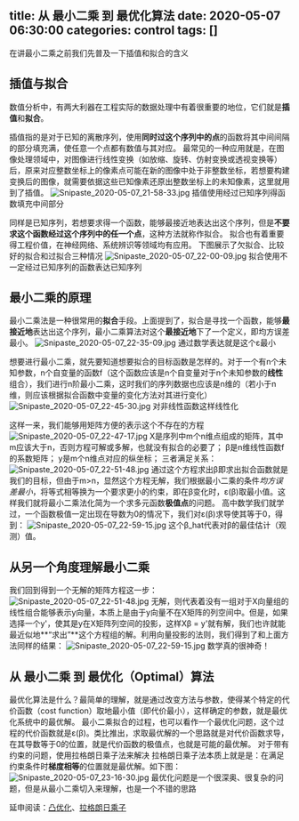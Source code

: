 title: 从 最小二乘 到 最优化算法
date: 2020-05-07 06:30:00
categories: control
tags: []
---
在讲最小二乘之前我们先普及一下插值和拟合的含义

## 插值与拟合 ##
数值分析中，有两大利器在工程实际的数据处理中有着很重要的地位，它们就是**插值**和**拟合**。

插值指的是对于已知的离散序列，使用**同时过这个序列中的点**的函数将其中间间隔的部分填充满，使任意一个点都有数值与其对应。
最常见的一种应用就是，在图像处理领域中，对图像进行线性变换（如放缩、旋转、仿射变换或透视变换等）后，原来对应整数坐标上的像素点可能在新的图像中处于非整数坐标，若想要构建变换后的图像，就需要依据这些已知像素还原出整数坐标上的未知像素，这里就用到了插值。
![Snipaste_2020-05-07_21-58-33.jpg][1]
插值使用经过已知序列得函数填充中间部分

同样是已知序列，若想要求得一个函数，能够最接近地表达出这个序列，但是**不要求这个函数经过这个序列中的任一个点**，这种方法就称作拟合。
拟合也有着重要得工程价值，在神经网络、系统辨识等领域均有应用。
下图展示了欠拟合、比较好的拟合和过拟合三种情况
![Snipaste_2020-05-07_22-00-09.jpg][2]
拟合使用不一定经过已知序列的函数表达已知序列

## 最小二乘的原理 ##
最小二乘法是一种很常用的**拟合**手段。上面提到了，拟合是寻找一个函数，能够**最接近地**表达出这个序列，最小二乘算法对这个**最接近地**下了一个定义，即均方误差最小。
![Snipaste_2020-05-07_22-35-09.jpg][3]
通过数学表达就是这个ε最小

想要进行最小二乘，就先要知道想要拟合的目标函数是怎样的。对于一个有n个未知参数，n个自变量的函数f（这个函数应该是n个自变量对于n个未知参数的**线性**组合），我们进行n阶最小二乘，这时我们的序列数据也应该是n维的（若小于n维，则应该根据拟合函数中变量的变化方法对其进行变化）
![Snipaste_2020-05-07_22-45-30.jpg][4]
对非线性函数这样线性化

这样一来，我们能够用矩阵方便的表示这个不存在的方程
![Snipaste_2020-05-07_22-47-17.jpg][5]
X是序列中m个n维点组成的矩阵，其中m应该大于n，否则方程可解或多解，也就没有拟合的必要了；
β是n维线性函数f的系数矩阵；
y是m个n维点对应的纵坐标；
三者满足关系：
![Snipaste_2020-05-07_22-51-48.jpg][6]
通过这个方程求出β即求出拟合函数就是我们的目标，但由于m>n，显然这个方程无解，我们根据最小二乘的条件*均方误差最小*，将等式相等换为一个要求更小的约束，即在β变化时，ε(β)取最小值。这样我们就将最小二乘法化简为一个求多元函数**极值点**的问题。
高中数学我们就学过，一个函数极值一定出现在导数为0的情况下，我们对ε(β)求导使其等于0，得到：
![Snipaste_2020-05-07_22-59-15.jpg][7]
这个β_hat代表对β的最佳估计（观测）值。

## 从另一个角度理解最小二乘 ##
我们回到得到一个无解的矩阵方程这一步：
![Snipaste_2020-05-07_22-51-48.jpg][8]
无解，则代表着没有一组对于X向量组的线性组合能够表示y向量，本质上是由于y向量不在X矩阵的列空间中。但是，如果选择一个y'，使其是y在X矩阵列空间的投影，这样Xβ = y'就有解，我们也许就能最近似地**“求出”**这个方程组的解。利用向量投影的法则，我们得到了和上面方法同样的结果：
![Snipaste_2020-05-07_22-59-15.jpg][9]
数学真的很神奇！

## 从 最小二乘 到 最优化（Optimal）算法 ##
最优化算法是什么？最简单的理解，就是通过改变方法与参数，使得某个特定的代价函数（cost function）取地最小值（即代价最小），这样确定的参数，就是最优化系统中的最优解。
最小二乘拟合的过程，也可以看作一个最优化问题，这个过程的代价函数就是ε(β)。类比推出，求取最优解的一个思路就是对代价函数求导，在其导数等于0的位置，就是代价函数的极值点，也就是可能的最优解。
对于带有约束的问题，使用拉格朗日乘子法来解决
拉格朗日乘子法本质上就是是：在满足约束条件时**梯度相等**的位置就是最优解。如下图：
![Snipaste_2020-05-07_23-16-30.jpg][10]
最优化问题是一个很深奥、很复杂的问题，但是从最小二乘切入来理解，也是一个不错的思路

延申阅读：[凸优化][11]、[拉格朗日乘子][12]


  [1]: /old_images/2020/05/2016954707.jpg
  [2]: /old_images/2020/05/4249439680.jpg
  [3]: /old_images/2020/05/805442062.jpg
  [4]: /old_images/2020/05/4289012251.jpg
  [5]: /old_images/2020/05/2166186195.jpg
  [6]: /old_images/2020/05/1880372148.jpg
  [7]: /old_images/2020/05/1760421220.jpg
  [8]: /old_images/2020/05/1880372148.jpg
  [9]: /old_images/2020/05/1760421220.jpg
  [10]: /old_images/2020/05/10186376.jpg
  [11]: https://blog.csdn.net/chan_cyx/article/details/80274747
  [12]: https://www.zhihu.com/question/38586401
